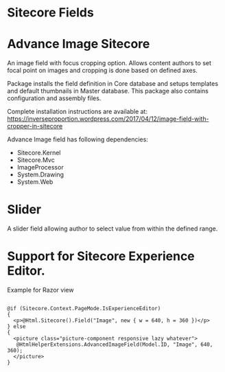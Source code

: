 # Sitecore Fields

# Advance Image Sitecore
An image field with focus cropping option. Allows content authors to set focal point on images and cropping is done based on defined axes.

Package installs the field definition in Core database and setups templates and default thumbnails in Master database. This package also contains configuration and assembly files.

Complete installation instructions are available at:
https://inverseproportion.wordpress.com/2017/04/12/image-field-with-cropper-in-sitecore

Advance Image field has following dependencies:
- Sitecore.Kernel
- Sitecore.Mvc
- ImageProcessor
- System.Drawing
- System.Web

# Slider
A slider field allowing author to select value from within the defined range.

# Support for Sitecore Experience Editor.
Example for Razor view

<pre><code>
@if (Sitecore.Context.PageMode.IsExperienceEditor)
{
  &lt;p>@Html.Sitecore().Field("Image", new { w = 640, h = 360 })&lt;/p>
} else
{
  &lt;picture class="picture-component responsive lazy whatever">
   @HtmlHelperExtensions.AdvancedImageField(Model.ID, "Image", 640, 360);
  &lt;/picture>
}
</code></pre>

